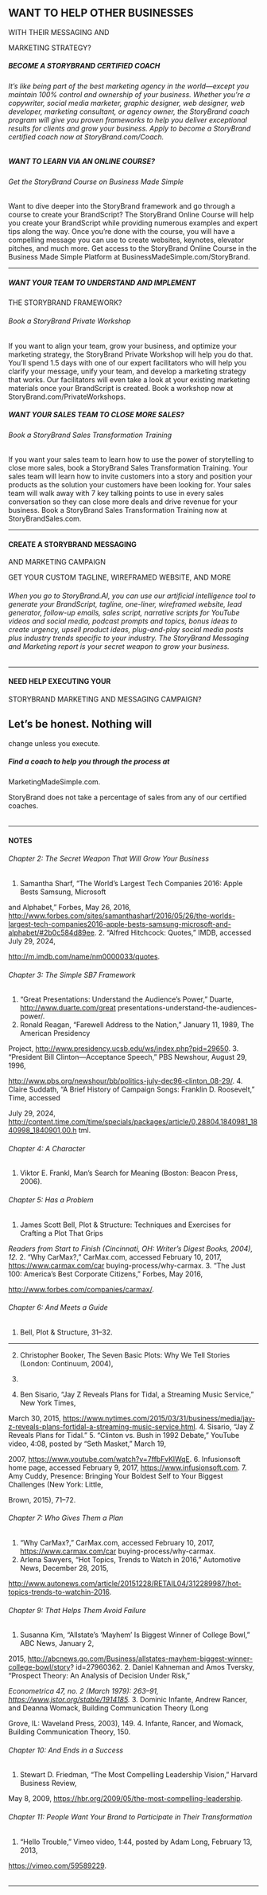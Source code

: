 ## WANT TO HELP OTHER BUSINESSES
 WITH THEIR MESSAGING AND

MARKETING STRATEGY?

##### BECOME A STORYBRAND CERTIFIED COACH

###### It’s like being part of the best marketing agency in the world—except you maintain 100% control and ownership of your business. Whether you’re a copywriter, social media marketer, graphic designer, web designer, web developer, marketing consultant, or agency owner, the StoryBrand coach program will give you proven frameworks to help you deliver exceptional results for clients and grow your business. Apply to become a StoryBrand certified coach now at StoryBrand.com/Coach.

##### WANT TO LEARN VIA AN ONLINE COURSE?

###### Get the StoryBrand Course on Business Made Simple
 Want to dive deeper into the StoryBrand framework and go through a course to create your BrandScript? The StoryBrand Online Course will help you create your BrandScript while providing numerous examples and expert tips along the way. Once you’re done with the course, you will have a compelling message you can use to create websites, keynotes, elevator pitches, and much more. Get access to the StoryBrand Online Course in the Business Made Simple Platform at BusinessMadeSimple.com/StoryBrand.

-----

##### WANT YOUR TEAM TO UNDERSTAND AND IMPLEMENT
 THE STORYBRAND FRAMEWORK?

###### Book a StoryBrand Private Workshop
 If you want to align your team, grow your business, and optimize your marketing strategy, the StoryBrand Private Workshop will help you do that. You’ll spend 1.5 days with one of our expert facilitators who will help you clarify your message, unify your team, and develop a marketing strategy that works. Our facilitators will even take a look at your existing marketing materials once your BrandScript is created. Book a workshop now at StoryBrand.com/PrivateWorkshops.

##### WANT YOUR SALES TEAM TO CLOSE MORE SALES?

###### Book a StoryBrand Sales Transformation Training
 If you want your sales team to learn how to use the power of storytelling to close more sales, book a StoryBrand Sales Transformation Training. Your sales team will learn how to invite customers into a story and position your products as the solution your customers have been looking for. Your sales team will walk away with 7 key talking points to use in every sales conversation so they can close more deals and drive revenue for your business. Book a StoryBrand Sales Transformation Training now at StoryBrandSales.com.



-----

#### CREATE A STORYBRAND MESSAGING
 AND MARKETING CAMPAIGN

 GET YOUR CUSTOM TAGLINE, WIREFRAMED WEBSITE, AND MORE

###### When you go to StoryBrand.AI, you can use our artificial intelligence tool to generate your BrandScript, tagline, one-liner, wireframed website, lead generator, follow-up emails, sales script, narrative scripts for YouTube videos and social media, podcast prompts and topics, bonus ideas to create urgency, upsell product ideas, plug-and-play social media posts plus industry trends specific to your industry. The StoryBrand Messaging and Marketing report is your secret weapon to grow your business.

######

-----

#### NEED HELP EXECUTING YOUR
 STORYBRAND MARKETING AND MESSAGING
 CAMPAIGN?

## Let’s be honest. Nothing will
 change unless you execute.

##### Find a coach to help you through the process at
 MarketingMadeSimple.com.

StoryBrand does not take a percentage of sales from any of our certified coaches.

######

-----

#### NOTES

###### Chapter 2: The Secret Weapon That Will Grow Your Business

1. Samantha Sharf, “The World’s Largest Tech Companies 2016: Apple Bests Samsung, Microsoft

and Alphabet,” Forbes, May 26, 2016,
http://www.forbes.com/sites/samanthasharf/2016/05/26/the-worlds-largest-tech-companies2016-apple-bests-samsung-microsoft-and-alphabet/#2b0c584d89ee.
2. “Alfred Hitchcock: Quotes,” IMDB, accessed July 29, 2024,

http://m.imdb.com/name/nm0000033/quotes.

###### Chapter 3: The Simple SB7 Framework

1. “Great Presentations: Understand the Audience’s Power,” Duarte, http://www.duarte.com/great
presentations-understand-the-audiences-power/.
2. Ronald Reagan, “Farewell Address to the Nation,” January 11, 1989, The American Presidency

Project, http://www.presidency.ucsb.edu/ws/index.php?pid=29650.
3. “President Bill Clinton—Acceptance Speech,” PBS Newshour, August 29, 1996,

http://www.pbs.org/newshour/bb/politics-july-dec96-clinton_08-29/.
4. Claire Suddath, “A Brief History of Campaign Songs: Franklin D. Roosevelt,” Time, accessed

July 29, 2024,
http://content.time.com/time/specials/packages/article/0,28804,1840981_1840998_1840901,00.h
tml.

###### Chapter 4: A Character

1. Viktor E. Frankl, Man’s Search for Meaning (Boston: Beacon Press, 2006).

###### Chapter 5: Has a Problem

1. James Scott Bell, Plot & Structure: Techniques and Exercises for Crafting a Plot That Grips

_Readers from Start to Finish (Cincinnati, OH: Writer’s Digest Books, 2004), 12._
2. “Why CarMax?,” CarMax.com, accessed February 10, 2017, https://www.carmax.com/car
buying-process/why-carmax.
3. “The Just 100: America’s Best Corporate Citizens,” Forbes, May 2016,

http://www.forbes.com/companies/carmax/.

###### Chapter 6: And Meets a Guide

1. Bell, Plot & Structure, 31–32.

-----

2. Christopher Booker, The Seven Basic Plots: Why We Tell Stories (London: Continuum, 2004),

194.
3. Ben Sisario, “Jay Z Reveals Plans for Tidal, a Streaming Music Service,” New York Times,

March 30, 2015, https://www.nytimes.com/2015/03/31/business/media/jay-z-reveals-plans-fortidal-a-streaming-music-service.html.
4. Sisario, “Jay Z Reveals Plans for Tidal.”
5. “Clinton vs. Bush in 1992 Debate,” YouTube video, 4:08, posted by “Seth Masket,” March 19,

2007, https://www.youtube.com/watch?v=7ffbFvKlWqE.
6. Infusionsoft home page, accessed February 9, 2017, https://www.infusionsoft.com.
7. Amy Cuddy, Presence: Bringing Your Boldest Self to Your Biggest Challenges (New York: Little,

Brown, 2015), 71–72.

###### Chapter 7: Who Gives Them a Plan

1. “Why CarMax?,” CarMax.com, accessed February 10, 2017, https://www.carmax.com/car
buying-process/why-carmax.
2. Arlena Sawyers, “Hot Topics, Trends to Watch in 2016,” Automotive News, December 28, 2015,

http://www.autonews.com/article/20151228/RETAIL04/312289987/hot-topics-trends-to-watchin-2016.

###### Chapter 9: That Helps Them Avoid Failure

1. Susanna Kim, “Allstate’s ‘Mayhem’ Is Biggest Winner of College Bowl,” ABC News, January 2,

2015, http://abcnews.go.com/Business/allstates-mayhem-biggest-winner-college-bowl/story?
id=27960362.
2. Daniel Kahneman and Amos Tversky, “Prospect Theory: An Analysis of Decision Under Risk,”

_Econometrica 47, no. 2 (March 1979): 263–91, https://www.jstor.org/stable/1914185._
3. Dominic Infante, Andrew Rancer, and Deanna Womack, Building Communication Theory (Long

Grove, IL: Waveland Press, 2003), 149.
4. Infante, Rancer, and Womack, Building Communication Theory, 150.

###### Chapter 10: And Ends in a Success

1. Stewart D. Friedman, “The Most Compelling Leadership Vision,” Harvard Business Review,

May 8, 2009, https://hbr.org/2009/05/the-most-compelling-leadership.

###### Chapter 11: People Want Your Brand to Participate in Their Transformation

1. “Hello Trouble,” Vimeo video, 1:44, posted by Adam Long, February 13, 2013,

https://vimeo.com/59589229.

######

-----